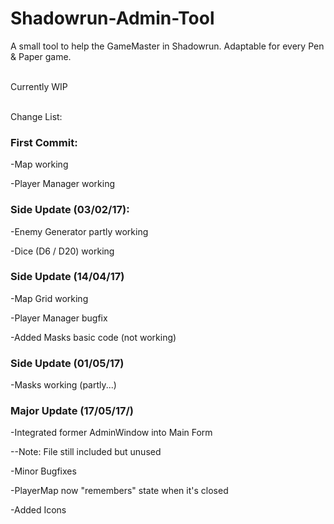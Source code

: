 # Shadowrun-Admin-Tool
A small tool to help the GameMaster in Shadowrun. 
Adaptable for every Pen &amp; Paper game. 

<br>Currently WIP</br>

<br>Change List:</br>

<h3><p>First Commit:</p></h3>
<p>-Map working</p>
<p>-Player Manager working</p>
<h3><p>Side Update (03/02/17):</p></h3>
<p>-Enemy Generator partly working</p>
<p>-Dice (D6 / D20) working</p>
<h3><p>Side Update (14/04/17)</p></h3>
<p>-Map Grid working</p>
<p>-Player Manager bugfix</p>
<p>-Added Masks basic code (not working)</p>
<h3><p>Side Update (01/05/17)</p></h3>
<p>-Masks working (partly...)</p>
<h3><p>Major Update (17/05/17/)</p></h3>
<p>-Integrated former AdminWindow into Main Form</p>
<p>--Note: File still included but unused</p>
<p>-Minor Bugfixes</p>
<p>-PlayerMap now "remembers" state when it's closed</p>
<p>-Added Icons</p>